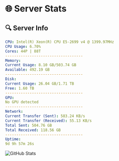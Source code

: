 # 🌐 Server Stats
## 🔍 Server Info
```yaml
CPU: Intel(R) Xeon(R) CPU E5-2699 v4 @ 1399.97MHz
CPU Usage: 6.70%
Cores: 44P | 88T
-----------------------------------
Memory:
Current Usage: 8.10 GB/503.74 GB
Available: 492.19 GB
-----------------------------------
Disk:
Current Usage: 26.04 GB/1.71 TB
Free: 1.60 TB
-----------------------------------
GPU:
No GPU detected
-----------------------------------
Network:
Current Transfer (Sent): 583.24 KB/s
Current Transfer (Received): 55.13 KB/s
Total Sent: 504.76 GB
Total Received: 118.56 GB
-----------------------------------
Uptime:
9d 9h 57m 26s
```
![GitHub Stats](https://img.shields.io/badge/Updated-2025-04-29_03:06:14-blue)